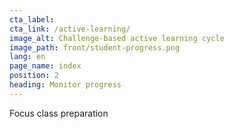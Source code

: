 ```yaml
---
cta_label:
cta_link: /active-learning/
image_alt: Challenge-based active learning cycle
image_path: front/student-progress.png
lang: en
page_name: index
position: 2
heading: Monitor progress
---
```


Focus class preparation
